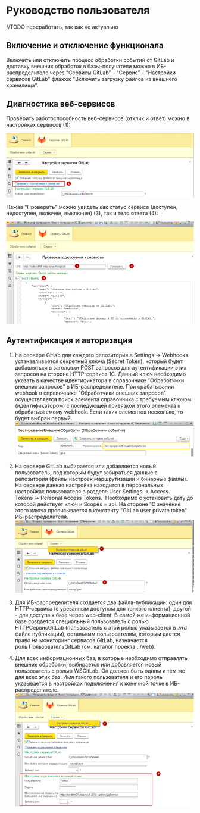 # Руководство пользователя

//TODO переработать, так как не актуально

## Включение и отключение функционала

Включить или отключить процесс обработки событий от GitLab и доставку внешних обработок в базы-получатели можно в ИБ-распределителе через "Сервисы GitLab" - "Сервис" - "Настройки сервисов GitLab" флажок "Включить загрузку файлов из внешнего хранилища".

## Диагностика веб-сервисов

Проверить работоспособность веб-сервисов (отклик и ответ) можно в настройках сервисов (1):

![Проверка веб-сервиса](./docs/images/ПроверкаВебСервиса.png)

Нажав "Проверить" можно увидеть как статус сервиса (доступен, недоступен, включен, выключен) (3), так и тело ответа (4):

![Результат проверки веб-сервиса](./docs/images/РезультатПроверкиВебСервисаУспех.png)

## Аутентификация и авторизация

1. На сервере Gitlab для каждого репозитория в Settings → Webhooks устанавливается секретный ключа (Secret Token), который будет добавляться в заголовки POST запросов для аутентификации этих запросов на стороне HTTP-сервиса 1С. Данный ключ  необходимо указать в качестве идентификатора в справочнике "Обработчики внешних запросов" в ИБ-распределителе. При срабатывании webhook в справочнике "Обработчики внешних запросов" осуществляется поиск элемента справочника с требуемым ключом (идентификатором) с последующей привязкой этого элемента к обрабатываемому webhook. Если таких элементов несколько, то будет выбран первый.
![Настройка секретного ключа](./docs/images/СекретныйКлючОбработчикиСобытий.png)

2. На сервере GitLab выбирается или добавляется новый пользователь, под которым будут забираться данные с репозитория (файлы настроек маршрутизации и бинарные файлы). На сервере данная настройка находится в персональных настройках пользователя в разделе User Settings → Access Tokens → Personal Access Tokens.  Необходимо с установить дату до которой действует ключ и Scopes = api. На стороне 1C значение этого ключа прописывается в константу "GitLab user private token" ИБ-распределителя.
![Настройка Personal Access Tokens](./docs/images/PersonalAccessTokens.png)

3. Для ИБ-распределителя создается два файла-публикации: один для HTTP-сервиса (с урезанным доступом для тонкого клиента), другой - для доступа к базе через web-client. В самой же информационной базе создается специальный пользователь с ролью HTTPСервисGitLab (пользователь с этой ролью указывается в .vrd файле публикации), остальным пользователям, которым дается право на мониторинг сервисов GitLab, назначается роль ПользовательGitLab (см. каталог проекта ../web).

4. Для всех информационных баз, в которые необходимо отправлять внешние обработки, выбирается или добавляется новый пользователь с ролью WSGitLab. Он должен быть одним и тем же для всех этих баз. Имя такого пользователя и его пароль указывается в настройках подключения к конечной точке в ИБ-распределителе.
![Подключение к конечной точке](./docs/images/ПодключениеККонечнойТочке.png)


